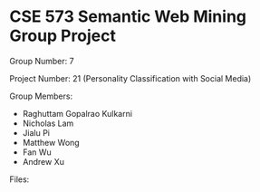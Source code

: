 # CSE 573 Semantic Web Mining Group Project
Group Number: 7

Project Number: 21 (Personality Classification with Social Media)

Group Members:
- Raghuttam Gopalrao Kulkarni
-	Nicholas Lam
-	Jialu Pi
-	Matthew Wong
-	Fan Wu
-	Andrew Xu

Files:
